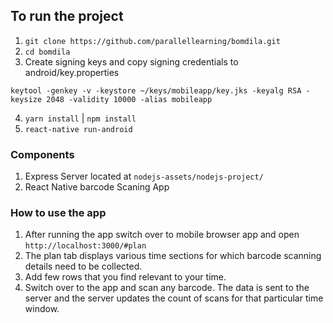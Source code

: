 ## To run the project

1. `git clone https://github.com/parallellearning/bomdila.git`
2. `cd bomdila`
3. Create signing keys and copy signing credentials to android/key.properties
```
keytool -genkey -v -keystore ~/keys/mobileapp/key.jks -keyalg RSA -keysize 2048 -validity 10000 -alias mobileapp
```
4. `yarn install` | `npm install`
5. `react-native run-android`


### Components

1. Express Server located at `nodejs-assets/nodejs-project/`
2. React Native barcode Scaning App

### How to use the app

1. After running the app switch over to mobile browser app and open `http://localhost:3000/#plan`
2. The plan tab displays various time sections for which barcode scanning details need to be collected.
3. Add few rows that you find relevant to your time.
4. Switch over to the app and scan any barcode. The data is sent to the server and the server updates the count of scans for that particular time window.
